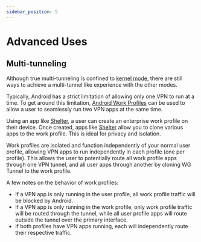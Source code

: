 ```yaml
---
sidebar_position: 5
---
```


# Advanced Uses

## Multi-tunneling

Although true multi-tunneling is confined to [kernel mode](settings#kernel-wireguard-only), there are still ways to achieve a multi-tunnel like experience with the other modes.

Typically, Android has a strict limitation of allowing only one VPN to run at a time. To get around this limitation, [Android Work Profiles](https://www.android.com/enterprise/work-profile/) can be used to allow a user to seamlessly run two VPN apps at the same time.

Using an app like [Shelter](https://f-droid.org/en/packages/net.typeblog.shelter/), a user can create an enterprise work profile on their device. Once created, apps like [Shelter](https://f-droid.org/en/packages/net.typeblog.shelter/) allow you to clone various apps to the work profile. This is ideal for privacy and isolation.

Work profiles are isolated and function independently of your normal user profile, allowing VPN apps to run independently in each profile (one per profile). This allows the user to potentially route all work profile apps through one VPN tunnel, and all user apps through another by cloning WG Tunnel to the work profile.

A few notes on the behavior of work profiles:
- If a VPN app is only running in the user profile, all work profile traffic will be blocked by Android.
- If a VPN app is only running in the work profile, only work profile traffic will be routed through the tunnel, while all user profile apps will route outside the tunnel over the primary interface.
- If both profiles have VPN apps running, each will independently route their respective traffic.
